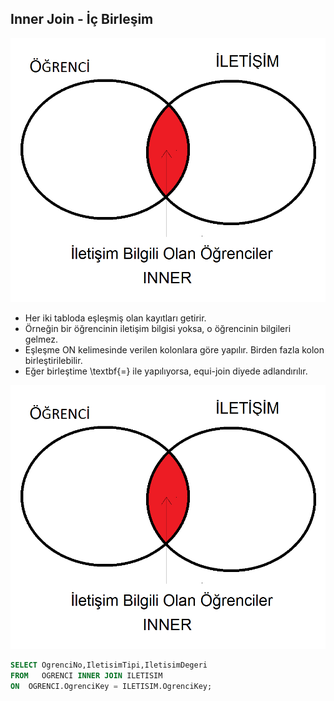## Inner Join  - İç Birleşim

![join-inner-example1-tr](images/join-inner-example1-tr.png)



- Her iki tabloda eşleşmiş olan kayıtları getirir.
- Örneğin bir öğrencinin iletişim bilgisi yoksa, o öğrencinin bilgileri gelmez.
- Eşleşme ON kelimesinde verilen kolonlara göre yapılır. Birden fazla kolon birleştirilebilir.
- Eğer birleştime \textbf{=} ile yapılıyorsa, equi-join diyede adlandırılır.

![join-inner-example1-tr](images/join-inner-example1-tr.png)



``` sql
SELECT OgrenciNo,IletisimTipi,IletisimDegeri
FROM   OGRENCI INNER JOIN ILETISIM
ON  OGRENCI.OgrenciKey = ILETISIM.OgrenciKey;
```




